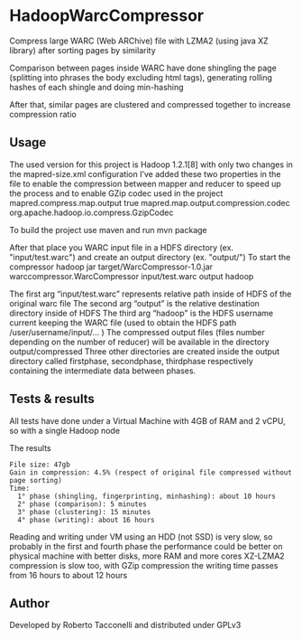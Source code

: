 # HadoopWarcCompressor
Compress large WARC (Web ARChive) file with LZMA2 (using java XZ library) after sorting pages by similarity

Comparison between pages inside WARC have done shingling the page (splitting into phrases the body excluding html tags), generating rolling hashes of each shingle and doing min-hashing

After that, similar pages are clustered and compressed together to increase compression ratio


## Usage
The used version for this project is Hadoop 1.2.1[8] with only two changes in the mapred-size.xml configuration
I’ve added these two properties in the file to enable the compression between mapper and reducer to speed up the process and to enable GZip codec used in the project
    <property>
         <name>mapred.compress.map.output</name> 
         <value>true</value>
    </property>
    <property>
         <name>mapred.map.output.compression.codec</name>
         <value>org.apache.hadoop.io.compress.GzipCodec</value>
    </property>

To build the project use maven and run
    mvn package

After that place you WARC input file in a HDFS directory (ex. "input/test.warc") and create an output directory (ex. "output/")
To start the compressor
    hadoop jar target/WarcCompressor-1.0.jar warccompressor.WarcCompressor input/test.warc output hadoop

The first arg “input/test.warc” represents relative path inside of HDFS of the original warc file
The second arg “output” is the relative destination directory inside of HDFS
The third arg “hadoop" is the HDFS username current keeping the WARC file (used to obtain the HDFS path /user/username/input/… )
The compressed output files (files number depending on the number of reducer) will be available in the directory output/compressed
Three other directories are created inside the output directory called firstphase, secondphase, thirdphase respectively containing the intermediate data between phases.

## Tests & results
All tests have done under a Virtual Machine with 4GB of RAM and 2 vCPU, so with a single Hadoop node

The results

    File size: 47gb
    Gain in compression: 4.5% (respect of original file compressed without page sorting)
    Time:
      1° phase (shingling, fingerprinting, minhashing): about 10 hours
      2° phase (comparison): 5 minutes
      3° phase (clustering): 15 minutes
      4° phase (writing): about 16 hours
 
Reading and writing under VM using an HDD (not SSD) is very slow, so probably in the first and fourth phase the performance
could be better on physical machine with better disks, more RAM and more cores
XZ-LZMA2 compression is slow too, with GZip compression the writing time passes from 16 hours to about 12 hours

## Author
Developed by Roberto Tacconelli and distributed under GPLv3
